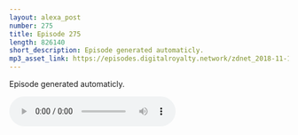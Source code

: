```yaml
---
layout: alexa_post
number: 275
title: Episode 275
length: 826140
short_description: Episode generated automaticly.
mp3_asset_link: https://episodes.digitalroyalty.network/zdnet_2018-11-16_01-00-10.mp3
---
```


Episode generated automaticly.

<audio controls>
    <source src="{{ page.mp3_asset_link }}" type="audio/mpeg">
</audio>